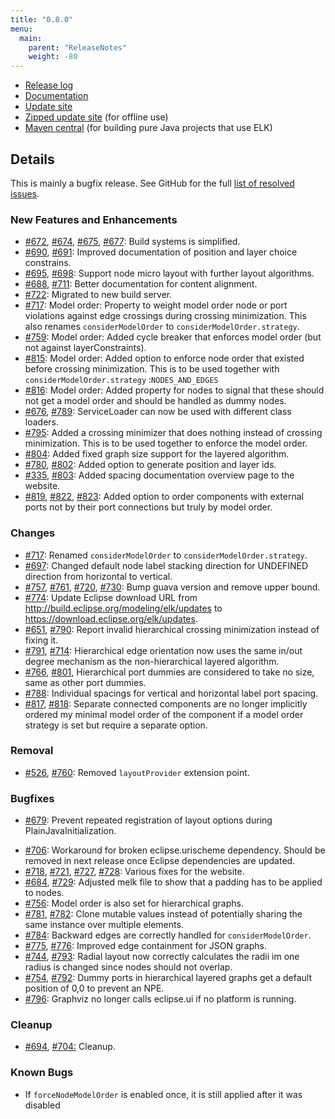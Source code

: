 ```yaml
---
title: "0.8.0"
menu:
  main:
    parent: "ReleaseNotes"
    weight: -80
---
```


* [Release log](https://projects.eclipse.org/projects/modeling.elk/releases/0.8.0)
* [Documentation](https://download.eclipse.org/elk/updates/releases/0.8.0/elk-0.8.0-docs.zip)
* [Update site](https://download.eclipse.org/elk/updates/releases/0.8.0/)
* [Zipped update site](https://download.eclipse.org/elk/updates/releases/0.8.0/elk-0.8.0.zip) (for offline use)
* [Maven central](https://repo.maven.apache.org/maven2/org/eclipse/elk/) (for building pure Java projects that use ELK)



## Details

This is mainly a bugfix release. See GitHub for the full [list of resolved issues](https://github.com/eclipse/elk/milestone/13).


### New Features and Enhancements

* [#672](https://github.com/eclipse/elk/issues/672), [#674](https://github.com/eclipse/elk/pull/674), [#675](https://github.com/eclipse/elk/issues/675), [#677](https://github.com/eclipse/elk/pull/677): Build systems is simplified.
* [#690](https://github.com/eclipse/elk/issues/690), [#691](https://github.com/eclipse/elk/issues/691): Improved documentation of position and layer choice constrains.
* [#695](https://github.com/eclipse/elk/issues/695), [#698](https://github.com/eclipse/elk/pull/698): Support node micro layout with further layout algorithms.
*  [#688](https://github.com/eclipse/elk/issues/688), [#711](https://github.com/eclipse/elk/pull/711): Better documentation for content alignment.
* [#722](https://github.com/eclipse/elk/issues/722): Migrated to new build server.
* [#717](https://github.com/eclipse/elk/pull/717): Model order: Property to weight model order node or port violations against edge crossings during crossing minimization. This also renames `considerModelOrder` to `considerModelOrder.strategy`.
* [#759](https://github.com/eclipse/elk/pull/759): Model order: Added cycle breaker that enforces model order (but not against layerConstraints).
* [#815](https://github.com/eclipse/elk/pull/815): Model order: Added option to enforce node order that existed before crossing minimization. This is to be used together with `considerModelOrder.strategy` :`NODES_AND_EDGES`
* [#816](https://github.com/eclipse/elk/pull/816): Model order: Added property for nodes to signal that these should not get a model order and should be handled as dummy nodes.
* [#676](https://github.com/eclipse/elk/issues/676), [#789](https://github.com/eclipse/elk/pull/789): ServiceLoader can now be used with different class loaders.
* [#795](https://github.com/eclipse/elk/pull/795): Added a crossing minimizer that does nothing instead of crossing minimization. This is to be used together to enforce the model order.
* [#804](https://github.com/eclipse/elk/pull/804): Added fixed graph size support for the layered algorithm.
* [#780](https://github.com/eclipse/elk/issues/780), [#802](https://github.com/eclipse/elk/pull/802): Added option to generate position and layer ids.
* [#335](https://github.com/eclipse/elk/issues/335), [#803](https://github.com/eclipse/elk/pull/803): Added spacing documentation overview page to the website.
* [#819](https://github.com/eclipse/elk/pull/819), [#822](https://github.com/eclipse/elk/pull/822), [#823](https://github.com/eclipse/elk/pull/823): Added option to order components with external ports not by their port connections but truly by model order.

### Changes

- [#717](https://github.com/eclipse/elk/pull/717): Renamed `considerModelOrder` to `considerModelOrder.strategy`.
- [#697](https://github.com/eclipse/elk/pull/697): Changed default node label stacking direction for UNDEFINED direction from horizontal to vertical.
- [#757](https://github.com/eclipse/elk/issues/757), [#761](https://github.com/eclipse/elk/pull/761), [#720](https://github.com/eclipse/elk/issues/720), [#730](https://github.com/eclipse/elk/pull/730): Bump guava version and remove upper bound.
- [#774](https://github.com/eclipse/elk/pull/774): Update Eclipse download URL from http://build.eclipse.org/modeling/elk/updates to https://download.eclipse.org/elk/updates.
- [#651](https://github.com/eclipse/elk/issues/651), [#790](https://github.com/eclipse/elk/pull/790): Report invalid hierarchical crossing minimization instead of fixing it.
- [#791](https://github.com/eclipse/elk/pull/791), [#714](https://github.com/eclipse/elk/issues/714): Hierarchical edge orientation now uses the same in/out degree mechanism as the non-hierarchical layered algorithm.
- [#766](https://github.com/eclipse/elk/issues/766), [#801](https://github.com/eclipse/elk/pull/801), Hierarchical port dummies are considered to take no size, same as other port dummies.
- [#788](https://github.com/eclipse/elk/pull/788): Individual spacings for vertical and horizontal label port spacing.
- [#817](https://github.com/eclipse/elk/pull/817), [#818](https://github.com/eclipse/elk/pull/818): Separate connected components are no longer implicitly ordered my minimal model order of the component if a model order strategy is set but require a separate option.

### Removal

- [#526](https://github.com/eclipse/elk/issues/526), [#760](https://github.com/eclipse/elk/pull/760): Removed `layoutProvider` extension point.

### Bugfixes

- [#679](https://github.com/eclipse/elk/pull/679): Prevent repeated registration of layout options during PlainJavaInitialization.

* [#706](https://github.com/eclipse/elk/pull/706): Workaround for broken eclipse.urischeme dependency. Should be removed in next release once Eclipse dependencies are updated.
* [#718](https://github.com/eclipse/elk/issues/718), [#721](https://github.com/eclipse/elk/pull/721), [#727](https://github.com/eclipse/elk/issues/727), [#728](https://github.com/eclipse/elk/issues/728): Various fixes for the website.
* [#684](https://github.com/eclipse/elk/issues/684), [#729](https://github.com/eclipse/elk/pull/729): Adjusted melk file to show that a padding has to be applied to nodes.
* [#756](https://github.com/eclipse/elk/pull/756): Model order is also set for hierarchical graphs.
* [#781](https://github.com/eclipse/elk/issues/781), [#782](https://github.com/eclipse/elk/pull/782): Clone mutable values instead of potentially sharing the same instance over multiple elements.
* [#784](https://github.com/eclipse/elk/pull/784): Backward edges are correctly handled for `considerModelOrder`.
* [#775](https://github.com/eclipse/elk/pull/775), [#776](https://github.com/eclipse/elk/issues/776): Improved edge containment for JSON graphs.
* [#744](https://github.com/eclipse/elk/issues/744), [#793](https://github.com/eclipse/elk/pull/793): Radial layout now correctly calculates the radii im one radius is changed since nodes should not overlap.
* [#754](https://github.com/eclipse/elk/issues/754), [#792](https://github.com/eclipse/elk/pull/792): Dummy ports in hierarchical layered graphs get a default position of 0,0 to prevent an NPE.
* [#796](https://github.com/eclipse/elk/pull/796): Graphviz no longer calls eclipse.ui if no platform is running.

### Cleanup

* [#694](https://github.com/eclipse/elk/pull/694), [#704:](https://github.com/eclipse/elk/pull/704) Cleanup.

### Known Bugs

- If `forceNodeModelOrder` is enabled once, it is still applied after it was disabled
